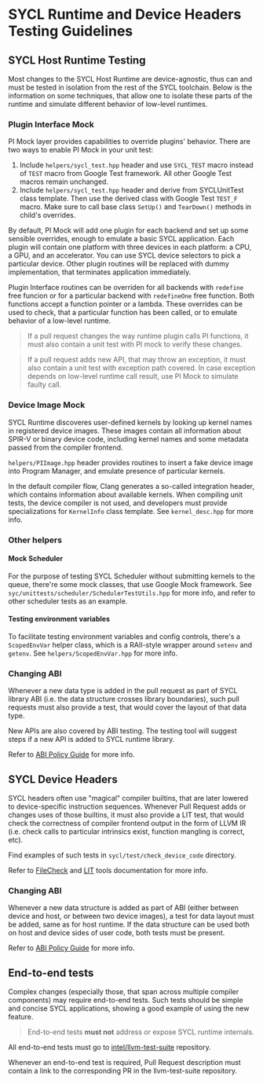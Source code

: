 # SYCL Runtime and Device Headers Testing Guidelines

## SYCL Host Runtime Testing

Most changes to the SYCL Host Runtime are device-agnostic, thus can and must be
tested in isolation from the rest of the SYCL toolchain. Below is the
information on some techniques, that allow one to isolate these parts of the
runtime and simulate different behavior of low-level runtimes.

### Plugin Interface Mock

PI Mock layer provides capabilities to override plugins' behavior. There are two
ways to enable PI Mock in your unit test:

1. Include `helpers/sycl_test.hpp` header and use `SYCL_TEST` macro instead of
   `TEST` macro from Google Test framework. All other Google Test macros remain
   unchanged.
2. Include `helpers/sycl_test.hpp` header and derive from SYCLUnitTest class
   template. Then use the derived class with Google Test `TEST_F` macro. Make
   sure to call base class `SetUp()` and `TearDown()` methods in child's
   overrides.

By default, PI Mock will add one plugin for each backend and set up some
sensible overrides, enough to emulate a basic SYCL application. Each plugin will
contain one platform with three devices in each platform: a CPU, a GPU, and an
accelerator. You can use SYCL device selectors to pick a particular device.
Other plugin routines will be replaced with dummy implementation, that
terminates application immediately.

Plugin Interface routines can be overriden for all backends with `redefine` free
funcion or for a particular backend with `redefineOne` free function. Both
functions accept a function pointer or a lambda. These overrides can be used
to check, that a particular function has been called, or to emulate behavior
of a low-level runtime.

> If a pull request changes the way runtime plugin calls PI functions, it must
> also contain a unit test with PI mock to verify these changes.

> If a pull request adds new API, that may throw an exception, it must also
> contain a unit test with exception path covered. In case exception depends
> on low-level runtime call result, use PI Mock to simulate faulty call.

### Device Image Mock

SYCL Runtime discoveres user-defined kernels by looking up kernel names in
registered device images. These images contain all information about SPIR-V or
binary device code, including kernel names and some metadata passed from the
compiler frontend.

`helpers/PIImage.hpp` header provides routines to insert a fake device image
into Program Manager, and emulate presence of particular kernels.

In the default compiler flow, Clang generates a so-called integration header,
which contains information about available kernels. When compiling unit tests,
the device compiler is not used, and developers must provide specializations
for `KernelInfo` class template. See `kernel_desc.hpp` for more info.

### Other helpers

#### Mock Scheduler

For the purpose of testing SYCL Scheduler without submitting kernels to the
queue, there're some mock classes, that use Google Mock framework.
See `syc/unittests/scheduler/SchedulerTestUtils.hpp` for more info, and refer
to other scheduler tests as an example.

#### Testing environment variables

To facilitate testing environment variables and config controls, there's a
`ScopedEnvVar` helper class, which is a RAII-style wrapper around `setenv` and
`getenv`. See `helpers/ScopedEnvVar.hpp` for more info.

### Changing ABI

Whenever a new data type is added in the pull request as part of SYCL library
ABI (i.e. the data structure crosses library boundaries), such pull requests
must also provide a test, that would cover the layout of that data type.

New APIs are also covered by ABI testing. The testing tool will suggest steps
if a new API is added to SYCL runtime library.

Refer to [ABI Policy Guide](https://intel.github.io/llvm-docs/ABIPolicyGuide.html)
for more info.

## SYCL Device Headers

SYCL headers often use "magical" compiler builtins, that are later lowered to
device-specific instruction sequences. Whenever Pull Request adds or changes
uses of those builtins, it must also provide a LIT test, that would check
the correctness of compiler frontend output in the form of LLVM IR (i.e.
check calls to particular intrinsics exist, function mangling is correct, etc).

Find examples of such tests in `sycl/test/check_device_code` directory.

Refer to [FileCheck](https://llvm.org/docs/CommandGuide/FileCheck.html) and
[LIT](https://llvm.org/docs/CommandGuide/lit.html) tools documentation for
more info.

### Changing ABI

Whenever a new data structure is added as part of ABI (either between device and
host, or between two device images), a test for data layout must be added,
same as for host runtime. If the data structure can be used both on host and
device sides of user code, both tests must be present.

Refer to [ABI Policy Guide](https://intel.github.io/llvm-docs/ABIPolicyGuide.html)
for more info.

## End-to-end tests

Complex changes (especially those, that span across multiple compiler
components) may require end-to-end tests. Such tests should be simple and
concise SYCL applications, showing a good example of using the new feature.

> End-to-end tests **must not** address or expose SYCL runtime internals.

All end-to-end tests must go to
[intel/llvm-test-suite](https://github.com/intel/llvm-test-suite/tree/intel/SYCL)
repository.

Whenever an end-to-end test is required, Pull Request description must contain
a link to the corresponding PR in the llvm-test-suite repository.

